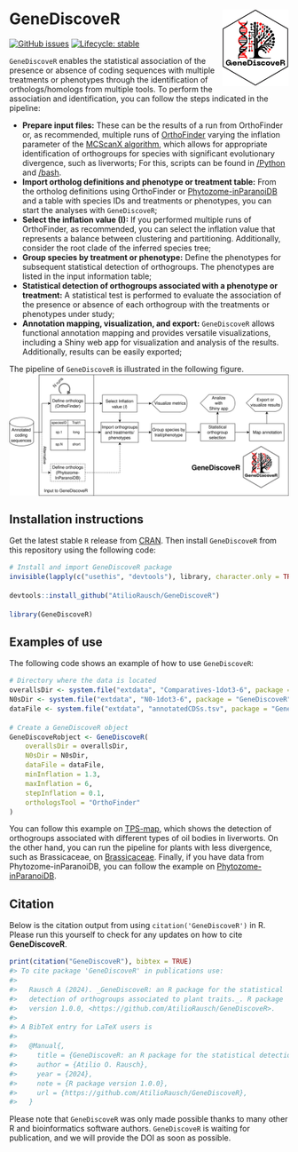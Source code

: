 
<!-- README.md is generated from README.Rmd. Please edit that file -->

# GeneDiscoveR <img src="man/figures/logo.png" align="right" height="138" />

<!-- badges: start -->

[![GitHub
issues](https://img.shields.io/github/issues/AtilioRausch/GeneDiscoveR)](https://github.com/AtilioRausch/GeneDiscoveR/issues)
[![Lifecycle:
stable](https://img.shields.io/badge/lifecycle-stable-brightgreen.svg)](https://lifecycle.r-lib.org/articles/stages.html#stable)
<!-- badges: end -->

`GeneDiscoveR` enables the statistical association of the presence or
absence of coding sequences with multiple treatments or phenotypes
through the identification of orthologs/homologs from multiple tools. To
perform the association and identification, you can follow the steps
indicated in the pipeline:

  - **Prepare input files:** These can be the results of a run from
    OrthoFinder or, as recommended, multiple runs of
    [OrthoFinder](https://github.com/davidemms/OrthoFinder) varying the
    inflation parameter of the [MCScanX
    algorithm](https://doi.org/10.1093/nar/gkr1293), which allows for
    appropriate identification of orthogroups for species with
    significant evolutionary divergence, such as liverworts; For this,
    scripts can be found in
    [/Python](https://github.com/AtilioRausch/GeneDiscoveR/tree/master/Python)
    and
    [/bash](https://github.com/AtilioRausch/GeneDiscoveR/tree/master/bash).
  - **Import ortholog definitions and phenotype or treatment table:**
    From the ortholog definitions using OrthoFinder or
    [Phytozome-inParanoiDB](https://genome.jgi.doe.gov/portal/pages/dynamicOrganismDownload.jsf?organism=Phytozome)
    and a table with species IDs and treatments or phenotypes, you can
    start the analyses with `GeneDiscoveR`;
  - **Select the inflation value (I):** If you performed multiple runs
    of OrthoFinder, as recommended, you can select the inflation value
    that represents a balance between clustering and partitioning.
    Additionally, consider the root clade of the inferred species tree;
  - **Group species by treatment or phenotype:** Define the phenotypes
    for subsequent statistical detection of orthogroups. The phenotypes
    are listed in the input information table;
  - **Statistical detection of orthogroups associated with a phenotype
    or treatment:** A statistical test is performed to evaluate the
    association of the presence or absence of each orthogroup with the
    treatments or phenotypes under study;
  - **Annotation mapping, visualization, and export:** `GeneDiscoveR`
    allows functional annotation mapping and provides versatile
    visualizations, including a Shiny web app for visualization and
    analysis of the results. Additionally, results can be easily
    exported;

The pipeline of `GeneDiscoveR` is illustrated in the following figure.
<img src="man/figures/geneDiscover.png" align="center"/>

## Installation instructions

Get the latest stable `R` release from
[CRAN](http://cran.r-project.org/). Then install `GeneDiscoveR` from
this repository using the following code:

``` r
# Install and import GeneDiscoveR package
invisible(lapply(c("usethis", "devtools"), library, character.only = TRUE))

devtools::install_github("AtilioRausch/GeneDiscoveR")

library(GeneDiscoveR)
```

## Examples of use

The following code shows an example of how to use `GeneDiscoveR`:

``` r
# Directory where the data is located
overallsDir <- system.file("extdata", "Comparatives-1dot3-6", package = "GeneDiscoveR")
N0sDir <- system.file("extdata", "N0-1dot3-6", package = "GeneDiscoveR")
dataFile <- system.file("extdata", "annotatedCDSs.tsv", package = "GeneDiscoveR")

# Create a GeneDiscoveR object
GeneDiscoveRobject <- GeneDiscoveR(
    overallsDir = overallsDir,
    N0sDir = N0sDir,
    dataFile = dataFile,
    minInflation = 1.3,
    maxInflation = 6,
    stepInflation = 0.1,
    orthologsTool = "OrthoFinder"
)
```

You can follow this example on
[TPS-map](https://github.com/AtilioRausch/GeneDiscoveR/blob/master/examples/TPSmap.R),
which shows the detection of orthogroups associated with different types
of oil bodies in liverworts. On the other hand, you can run the pipeline
for plants with less divergence, such as Brassicaceae, on
[Brassicaceae](https://github.com/AtilioRausch/GeneDiscoveR/blob/master/examples/Brassicaceae.R).
Finally, if you have data from Phytozome-inParanoiDB, you can follow the
example on
[Phytozome-inParanoiDB](https://github.com/AtilioRausch/GeneDiscoveR/blob/master/examples/inparanoidb_phytozome.R).

## Citation

Below is the citation output from using `citation('GeneDiscoveR')` in R.
Please run this yourself to check for any updates on how to cite
**GeneDiscoveR**.

``` r
print(citation("GeneDiscoveR"), bibtex = TRUE)
#> To cite package 'GeneDiscoveR' in publications use:
#> 
#>   Rausch A (2024). _GeneDiscoveR: an R package for the statistical
#>   detection of orthogroups associated to plant traits._. R package
#>   version 1.0.0, <https://github.com/AtilioRausch/GeneDiscoveR>.
#> 
#> A BibTeX entry for LaTeX users is
#> 
#>   @Manual{,
#>     title = {GeneDiscoveR: an R package for the statistical detection of orthogroups associated to plant traits.},
#>     author = {Atilio O. Rausch},
#>     year = {2024},
#>     note = {R package version 1.0.0},
#>     url = {https://github.com/AtilioRausch/GeneDiscoveR},
#>   }
```

Please note that `GeneDiscoveR` was only made possible thanks to many
other R and bioinformatics software authors. `GeneDiscoveR` is waiting
for publication, and we will provide the DOI as soon as possible.
